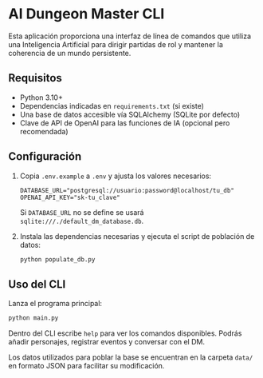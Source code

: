 # AI Dungeon Master CLI

Esta aplicación proporciona una interfaz de línea de comandos que utiliza una Inteligencia Artificial para dirigir partidas de rol y mantener la coherencia de un mundo persistente.

## Requisitos
- Python 3.10+
- Dependencias indicadas en `requirements.txt` (si existe)
- Una base de datos accesible vía SQLAlchemy (SQLite por defecto)
- Clave de API de OpenAI para las funciones de IA (opcional pero recomendada)

## Configuración
1. Copia `.env.example` a `.env` y ajusta los valores necesarios:
   ```
   DATABASE_URL="postgresql://usuario:password@localhost/tu_db"
   OPENAI_API_KEY="sk-tu_clave"
   ```
   Si `DATABASE_URL` no se define se usará `sqlite:///./default_dm_database.db`.

2. Instala las dependencias necesarias y ejecuta el script de población de datos:
   ```bash
   python populate_db.py
   ```

## Uso del CLI
Lanza el programa principal:
```bash
python main.py
```
Dentro del CLI escribe `help` para ver los comandos disponibles. Podrás añadir personajes, registrar eventos y conversar con el DM.

Los datos utilizados para poblar la base se encuentran en la carpeta `data/` en formato JSON para facilitar su modificación.

